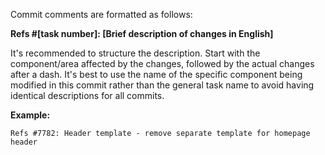 Commit comments are formatted as follows:

**Refs #[task number]: [Brief description of changes in English]**

It's recommended to structure the description. Start with the component/area affected by the changes, followed by the actual changes after a dash. It's best to use the name of the specific component being modified in this commit rather than the general task name to avoid having identical descriptions for all commits.

**Example:**

```
Refs #7782: Header template - remove separate template for homepage header
```